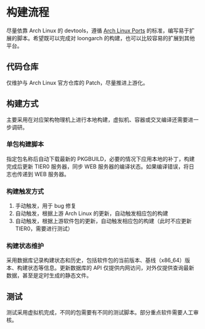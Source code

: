 # 构建流程

尽量依靠 Arch Linux 的 devtools，遵循 [Arch Linux Ports](https://rfc.archlinux.page/0032-arch-linux-ports/) 的标准，编写易于扩展的脚本。希望既可以完成对 loongarch 的构建，也可以比较容易的扩展到其他平台。

## 代码仓库

仅维护与 Arch Linux 官方仓库的 Patch，尽量推进上游化。

## 构建方式

主要采用在对应架构物理机上进行本地构建，虚拟机、容器或交叉编译还需要进一步调研。

### 单包构建脚本

指定包名称后自动下载最新的 PKGBUILD，必要的情况下应用本地的补丁，构建完成后更新 TIER0 服务器，同步 WEB 服务器的编译状态。如果编译错误，将日志也传递到 WEB 服务器。

### 构建触发方式

1. 手动触发，用于 bug 修复
2. 自动触发，根据上游 Arch Linux 的更新，自动触发相应包的构建
3. 自动触发，根据上游软件包的更新，自动触发相应包的构建（此时不应更新 TIER0，需要进行测试）

### 构建状态维护

采用数据库记录构建状态和历史，包括软件包的当前版本、基线（x86_64）版本、构建状态等信息。更新数据库的 API 仅提供内网访问，对外仅提供查询最新数据，甚至是定时生成的静态文件。

## 测试

测试采用虚拟机完成，不同的包需要有不同的测试脚本。部分重点软件需要人工审核。
